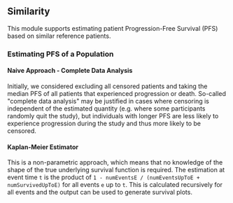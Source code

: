 ## Similarity

This module supports estimating patient Progression-Free Survival (PFS) based on similar reference patients.

### Estimating PFS of a Population

#### Naive Approach - Complete Data Analysis

Initially, we considered excluding all censored patients and taking the median PFS of all patients that experienced
progression or death.
So-called "complete data analysis" may be justified in cases where censoring is independent of the estimated quantity
(e.g. where some participants randomly quit the study), but individuals with longer PFS are less likely to experience
progression during the study and thus more likely to be censored.

#### Kaplan-Meier Estimator

This is a non-parametric approach, which means that no knowledge of the shape of the true underlying survival function
is required.
The estimation at event time `t` is the product of `1 - numEventsE / (numEventsUpToE + numSurvivedUpToE)` for all
events `e` up to `t`.
This is calculated recursively for all events and the output can be used to generate survival plots.